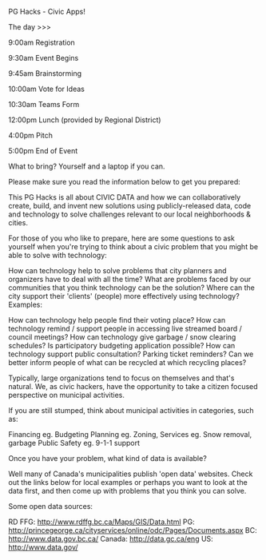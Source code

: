 PG Hacks - Civic Apps!

The day >>>

9:00am    Registration

9:30am     Event Begins

9:45am     Brainstorming

10:00am   Vote for Ideas

10:30am    Teams Form

12:00pm    Lunch (provided by Regional District)

4:00pm   Pitch

5:00pm  End of Event
 

What to bring? Yourself and a laptop if you can. 


Please make sure you read the information below to get you prepared: 

This PG Hacks is all about CIVIC DATA and how we can collaboratively create, build, and invent new solutions using publicly-released data, code and technology to solve challenges relevant to our local neighborhoods & cities.
 

For those of you who like to prepare, here are some questions to ask yourself when you're trying to think about a civic problem that you might be able to solve with technology:

How can technology help to solve problems that city planners and organizers have to deal with all the time?
What are problems faced by our communities that you think technology can be the solution?
Where can the city support their 'clients' (people) more effectively using technology?
Examples:

How can technology help people find their voting place?
How can technology remind / support people in accessing live streamed board / council meetings?
How can technology give garbage / snow clearing schedules?
Is participatory budgeting application possible?
How can technology support public consultation?
Parking ticket reminders?
Can we better inform people of what can be recycled at which recycling places? 

Typically, large organizations tend to focus on themselves and that's natural. We, as civic hackers, have the opportunity to take a citizen focused perspective on municipal activities.
 

If you are still stumped, think about municipal activities in categories, such as: 

Financing eg. Budgeting
Planning eg. Zoning,
Services eg. Snow removal, garbage
Public Safety eg. 9-1-1 support

Once you have your problem, what kind of data is available? 


Well many of Canada's municipalities publish 'open data' websites. Check out the links below for local examples or perhaps you want to look at the data first, and then come up with problems that you think you can solve.


Some open data sources:

RD FFG: http://www.rdffg.bc.ca/Maps/GIS/Data.html
PG: http://princegeorge.ca/cityservices/online/odc/Pages/Documents.aspx 
BC: http://www.data.gov.bc.ca/ 
Canada: http://data.gc.ca/eng
US: http://www.data.gov/ 


